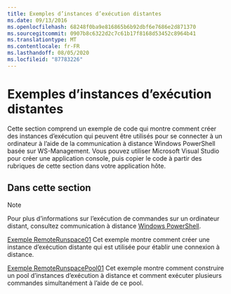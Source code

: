 ```yaml
---
title: Exemples d’instances d’exécution distantes
ms.date: 09/13/2016
ms.openlocfilehash: 68248f0ba9e816865b6b92dbf6e7686e2d871370
ms.sourcegitcommit: 0907b8c6322d2c7c61b17f8168d53452c8964b41
ms.translationtype: MT
ms.contentlocale: fr-FR
ms.lasthandoff: 08/05/2020
ms.locfileid: "87783226"
---
```

# <a name="remote-runspace-samples"></a>Exemples d’instances d’exécution distantes

Cette section comprend un exemple de code qui montre comment créer des instances d’exécution qui peuvent être utilisés pour se connecter à un ordinateur à l’aide de la communication à distance Windows PowerShell basée sur WS-Management. Vous pouvez utiliser Microsoft Visual Studio pour créer une application console, puis copier le code à partir des rubriques de cette section dans votre application hôte.

## <a name="in-this-section"></a>Dans cette section

> [!NOTE]
> Pour plus d’informations sur l’exécution de commandes sur un ordinateur distant, consultez communication à distance [Windows PowerShell](/previous-versions/ms714644(v=vs.85)).

 [Exemple RemoteRunspace01](./remoterunspace01-sample.md) Cet exemple montre comment créer une instance d’exécution distante qui est utilisée pour établir une connexion à distance.

 [Exemple RemoteRunspacePool01](./remoterunspacepool01-sample.md) Cet exemple montre comment construire un pool d’instances d’exécution à distance et comment exécuter plusieurs commandes simultanément à l’aide de ce pool.
